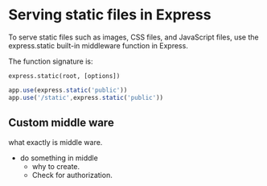 # Serving static files in Express

To serve static files such as images, CSS files, and JavaScript files, use the express.static built-in middleware function in Express.

The function signature is:

`express.static(root, [options])`

```javascript
app.use(express.static('public'))
app.use('/static',express.static('public'))
```

## Custom middle ware

what exactly is middle ware.

- do something in middle
  - why to create.
  - Check for authorization.
